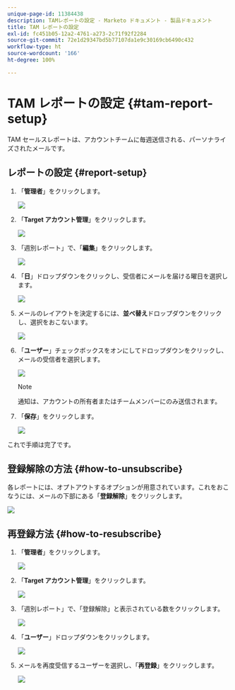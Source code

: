```yaml
---
unique-page-id: 11384438
description: TAMレポートの設定 - Marketo ドキュメント - 製品ドキュメント
title: TAM レポートの設定
exl-id: fc451b05-12a2-4761-a273-2c71f92f2284
source-git-commit: 72e1d29347bd5b77107da1e9c30169cb6490c432
workflow-type: ht
source-wordcount: '166'
ht-degree: 100%

---
```


# TAM レポートの設定 {#tam-report-setup}

TAM セールスレポートは、アカウントチームに毎週送信される、パーソナライズされたメールです。

## レポートの設定 {#report-setup}

1. 「**管理者**」をクリックします。

   ![](assets/one-3.png)

1. 「**Target アカウント管理**」をクリックします。

   ![](assets/tam-report-setup-2.png)

1. 「週別レポート」で、「**編集**」をクリックします。

   ![](assets/three-3.png)

1. 「**日**」ドロップダウンをクリックし、受信者にメールを届ける曜日を選択します。

   ![](assets/four-4.png)

1. メールのレイアウトを決定するには、**並べ替え**&#x200B;ドロップダウンをクリックし、選択をおこないます。

   ![](assets/five-3.png)

1. 「**ユーザー**」チェックボックスをオンにしてドロップダウンをクリックし、メールの受信者を選択します。

   ![](assets/six-2.png)

   >[!NOTE]
   >
   >通知は、アカウントの所有者またはチームメンバーにのみ送信されます。

1. 「**保存**」をクリックします。

   ![](assets/seven-2.png)

これで手順は完了です。

## 登録解除の方法 {#how-to-unsubscribe}

各レポートには、オプトアウトするオプションが用意されています。これをおこなうには、メールの下部にある「**登録解除**」をクリックします。

![](assets/eight-1.png)

## 再登録方法 {#how-to-resubscribe}

1. 「**管理者**」をクリックします。

   ![](assets/one-3.png)

1. 「**Target アカウント管理**」をクリックします。

   ![](assets/tam-report-setup-10.png)

1. 「週別レポート」で、「登録解除」と表示されている数をクリックします。

   ![](assets/nine.png)

1. 「**ユーザー**」ドロップダウンをクリックします。

   ![](assets/ten.png)

1. メールを再度受信するユーザーを選択し、「**再登録**」をクリックします。

   ![](assets/eleven.png)

